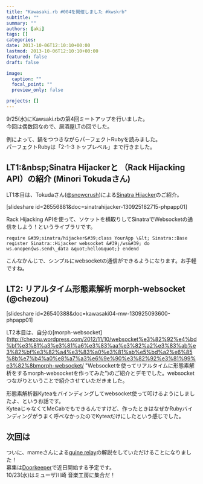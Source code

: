 ```yaml
---
title: "Kawasaki.rb #004を開催しました #kwskrb"
subtitle: ""
summary: ""
authors: [aki]
tags: []
categories: 
date: 2013-10-06T12:10:10+00:00
lastmod: 2013-10-06T12:10:10+00:00
featured: false
draft: false

image:
  caption: ""
  focal_point: ""
  preview_only: false

projects: []
---
```

9/25(水)にKawsaki.rbの第4回ミートアップを行いました。  
今回は偶数回なので、居酒屋LTの回でした。

例によって、鍋をつつきながらパーフェクトRubyを読みました。  
パーフェクトRubyは「2-1-3 トップレベル」まで行きました。

## LT1:&amp;nbsp;Sinatra Hijackerと （Rack Hijacking API）の紹介 (Minori Tokudaさん)
LT1本目は、Tokudaさん([@snowcrush](https://twitter.com/snowcrush))による[Sinatra Hijacker](https://github.com/minoritea/sinatra-hijacker)のご紹介。

[slideshare id=26556881&amp;doc=sinatrahijacker-130925182715-phpapp01]

Rack Hijacking APIを使って、ソケットを横取りしてSinatraでWebsocketの通信をしよう！というライブラリです。

    require &#39;sinatra/hijacker&#39;class YourApp \&lt; Sinatra::Base register Sinatra::Hijacker websocket &#39;/ws&#39; do ws.onopen{ws.send\_data &quot;hello&quot;} endend

こんなかんじで、シンプルにwebsocketの通信ができるようになります。お手軽ですね。

## LT2: リアルタイム形態素解析 morph-websocket (@chezou)
[slideshare id=26540388&amp;doc=kawasaki04-mw-130925093600-phpapp01]

LT2本目は、自分の[morph-websocket](http://chezou.wordpress.com/2012/11/10/websocket%e3%82%92%e4%bd%bf%e3%81%a3%e3%81%a6%e3%83%aa%e3%82%a2%e3%83%ab%e3%82%bf%e3%82%a4%e3%83%a0%e3%81%ab%e5%bd%a2%e6%85%8b%e7%b4%a0%e8%a7%a3%e6%9e%90%e3%82%92%e3%81%99%e3%82%8bmorph-websocket/ &quot;Websocketを使ってリアルタイムに形態素解析をするmorph-websocketを作ってみた&quot;)のご紹介とデモでした。websocketつながりということで紹介させていただきました。

形態素解析器Kyteaをバインディングしてwebsocket使って叩けるようにしましたよ、というお話です。  
KyteaじゃなくてMeCabでもできるんですけど、作ったときはなぜかRubyバインディングがうまく呼べなかったのでKyteaだけにしたという感じでした。

## 次回は
ついに、mameさんによる[quine relay](https://github.com/mame/quine-relay)の解説をしていただけることになりました！  
募集は[Doorkeeper](http://kawasakirb.doorkeeper.jp/)で近日開始する予定です。  
10/23(水)はミューザ川崎 音楽工房に集合だ！
